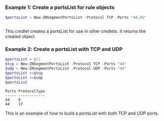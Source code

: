 ### Example 1: Create a portsList for rule objects
```powershell
$portsList = New-ZNSegmentPortsList -Protocol TCP -Ports "44,45"
```

```output

```

This cmdlet creates a portsList for use in other cmdlets. It returns the created object.

### Example 2: Create a portsList with TCP and UDP
```powershell
$portsList = @()
$tcp = New-ZNSegmentPortsList -Protocol TCP -Ports "44"
$udp = New-ZNSegmentPortsList -Protocol UDP -Ports "44"
$portsList +=$tcp
$portsList +=$udp
$portsList
```

```output
Ports ProtocolType
----- ------------
44    6
44    17
```

This is an example of how to build a portsList with both TCP and UDP ports.

